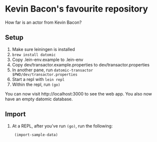 Kevin Bacon's favourite repository
==================================

How far is an actor from Kevin Bacon?

## Setup

1. Make sure leiningen is installed
2. `brew install datomic`
3. Copy .lein-env.example to .lein-env
4. Copy dev/transactor.example.properties to dev/transactor.properties
5. In another pane, run `datomic-transactor $PWD/dev/transactor.properties`
6. Start a repl with `lein repl`
7. Within the repl, run `(go)`

You can now visit http://localhost:3000 to see the web app. You also now have an
empty datomic database.

## Import

1. At a REPL, after you've run `(go)`, run the following:

        (import-sample-data)
